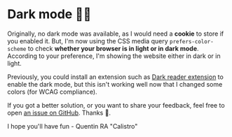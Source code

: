 <h1 class="display-6 fw400 text-center pe-4 pb-2">
<b>Dark mode 🐱‍👤 </b>
</h1>

Originally, no dark mode was available, as  I would need a <b>cookie</b> to store if you enabled it. But, I'm now using the CSS media query `prefers-color-scheme` to check **whether your browser is in light or in dark mode**. According to your preference, I'm showing the website either in dark or in light.

Previously, you could install an extension such as [Dark reader extension](https://darkreader.org/) to enable the dark mode, but this isn't working well now that I changed some colors (for WCAG compliance).

If you got a better solution, or you want to share your feedback, feel free to open [an issue on GitHub](https://github.com/lgs-games/memorize/issues). Thanks 🚀.

<p class="text-end pt-3">
I hope you'll have fun - Quentin RA "Calistro"
</p>